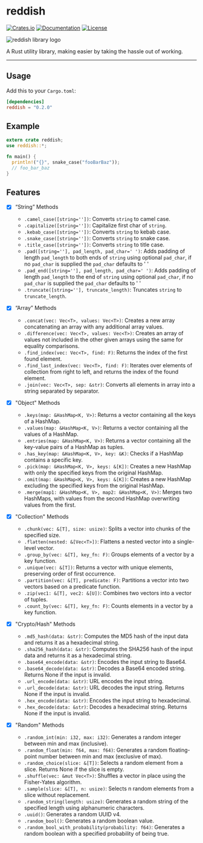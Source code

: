 # reddish

[![Crates.io](https://img.shields.io/crates/v/reddish.svg)](https://crates.io/crates/reddish)
[![Documentation](https://docs.rs/reddish/badge.svg)](https://docs.rs/reddish/)
[![License](https://img.shields.io/crates/l/octavo.svg)](LICENSE)

![reddish library logo](./docs/assets/reddish.png)

A Rust utility library, making easier by taking the hassle out of working.

---

## Usage

Add this to your `Cargo.toml`:

```toml
[dependencies]
reddish = "0.2.0"
```

## Example

```rust
extern crate reddish;
use reddish::*;

fn main() {
  println!("{}", snake_case("fooBarBaz"));
  // foo_bar_baz
}
```

## Features

- [x] “String” Methods
  - `.camel_case([string=''])`: Converts `string` to camel case.
  - `.capitalize([string=''])`: Capitalize first char of `string`.
  - `.kebab_case([string=''])`: Converts `string` to kebab case.
  - `.snake_case([string=''])`: Converts `string` to snake case.
  - `.title_case([string=''])`: Converts `string` to title case.
  - `.pad([string=''], pad_length, pad_char=' ')`: Adds padding of length `pad_length` to both ends of `string` using optional `pad_char`, if no `pad_char` is supplied the `pad_char` defaults to ' '
  - `.pad_end([string=''], pad_length, pad_char=' ')`: Adds padding of length `pad_length` to the end of `string` using optional `pad_char`, if no `pad_char` is supplied the `pad_char` defaults to ' '
  - `.truncate([string=''], truncate_length)`: Truncates `string` to `truncate_length`.

- [x] “Array” Methods
  - `.concat(vec: Vec<T>, values: Vec<T>)`: Creates a new array concatenating an array with any additional array values.
  - `.difference(vec: Vec<T>, values: Vec<T>)`: Creates an array of values not included in the other given arrays using the same for equality comparisons.
  - `.find_index(vec: Vec<T>, find: F)`: Returns the index of the first found element.
  - `.find_last_index(vec: Vec<T>, find: F)`: Iterates over elements of collection from right to left, and returns the index of the found element.
  - `.join(vec: Vec<T>, sep: &str)`: Converts all elements in array into a string separated by separator.

- [x] "Object" Methods
  - `.keys(map: &HashMap<K, V>)`: Returns a vector containing all the keys of a HashMap.
  - `.values(map: &HashMap<K, V>)`: Returns a vector containing all the values of a HashMap.
  - `.entries(map: &HashMap<K, V>)`: Returns a vector containing all the key-value pairs of a HashMap as tuples.
  - `.has_key(map: &HashMap<K, V>, key: &K)`: Checks if a HashMap contains a specific key.
  - `.pick(map: &HashMap<K, V>, keys: &[K])`: Creates a new HashMap with only the specified keys from the original HashMap.
  - `.omit(map: &HashMap<K, V>, keys: &[K])`: Creates a new HashMap excluding the specified keys from the original HashMap.
  - `.merge(map1: &HashMap<K, V>, map2: &HashMap<K, V>)`: Merges two HashMaps, with values from the second HashMap overwriting values from the first.

- [x] "Collection" Methods
  - `.chunk(vec: &[T], size: usize)`: Splits a vector into chunks of the specified size.
  - `.flatten(nested: &[Vec<T>])`: Flattens a nested vector into a single-level vector.
  - `.group_by(vec: &[T], key_fn: F)`: Groups elements of a vector by a key function.
  - `.unique(vec: &[T])`: Returns a vector with unique elements, preserving order of first occurrence.
  - `.partition(vec: &[T], predicate: F)`: Partitions a vector into two vectors based on a predicate function.
  - `.zip(vec1: &[T], vec2: &[U])`: Combines two vectors into a vector of tuples.
  - `.count_by(vec: &[T], key_fn: F)`: Counts elements in a vector by a key function.

- [x] "Crypto/Hash" Methods
  - `.md5_hash(data: &str)`: Computes the MD5 hash of the input data and returns it as a hexadecimal string.
  - `.sha256_hash(data: &str)`: Computes the SHA256 hash of the input data and returns it as a hexadecimal string.
  - `.base64_encode(data: &str)`: Encodes the input string to Base64.
  - `.base64_decode(data: &str)`: Decodes a Base64 encoded string. Returns None if the input is invalid.
  - `.url_encode(data: &str)`: URL encodes the input string.
  - `.url_decode(data: &str)`: URL decodes the input string. Returns None if the input is invalid.
  - `.hex_encode(data: &str)`: Encodes the input string to hexadecimal.
  - `.hex_decode(data: &str)`: Decodes a hexadecimal string. Returns None if the input is invalid.

- [x] "Random" Methods
  - `.random_int(min: i32, max: i32)`: Generates a random integer between min and max (inclusive).
  - `.random_float(min: f64, max: f64)`: Generates a random floating-point number between min and max (exclusive of max).
  - `.random_choice(slice: &[T])`: Selects a random element from a slice. Returns None if the slice is empty.
  - `.shuffle(vec: &mut Vec<T>)`: Shuffles a vector in place using the Fisher-Yates algorithm.
  - `.sample(slice: &[T], n: usize)`: Selects n random elements from a slice without replacement.
  - `.random_string(length: usize)`: Generates a random string of the specified length using alphanumeric characters.
  - `.uuid()`: Generates a random UUID v4.
  - `.random_bool()`: Generates a random boolean value.
  - `.random_bool_with_probability(probability: f64)`: Generates a random boolean with a specified probability of being true.
